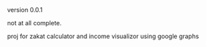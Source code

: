 version 0.0.1

not at all complete.

proj for zakat calculator and income visualizor using google graphs
